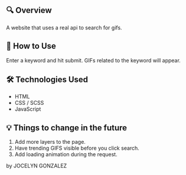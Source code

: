 ## 🔍 Overview
A website that uses a real api to search for gifs.

## 🚀 How to Use
Enter a keyword and hit submit. GIFs related to the keyword will appear.

## 🛠️ Technologies Used
- HTML
- CSS / SCSS
- JavaScript

## 💡 Things to change in the future
1. Add more layers to the page.
2. Have trending GIFS visible before you click search.
3. Add loading animation during the request.

by JOCELYN GONZALEZ